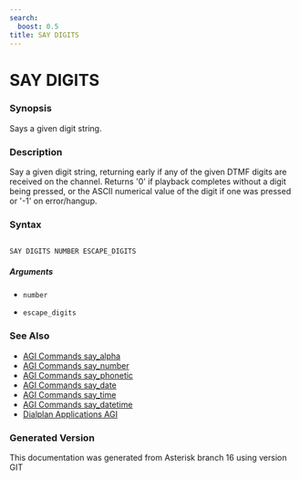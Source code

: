 ```yaml
---
search:
  boost: 0.5
title: SAY DIGITS
---
```


# SAY DIGITS

### Synopsis

Says a given digit string.

### Description

Say a given digit string, returning early if any of the given DTMF digits are received on the channel. Returns '0' if playback completes without a digit being pressed, or the ASCII numerical value of the digit if one was pressed or '-1' on error/hangup.<br>


### Syntax


```

SAY DIGITS NUMBER ESCAPE_DIGITS 
```
##### Arguments


* `number`

* `escape_digits`

### See Also

* [AGI Commands say_alpha](/Asterisk_16_Documentation/API_Documentation/AGI_Commands/say_alpha)
* [AGI Commands say_number](/Asterisk_16_Documentation/API_Documentation/AGI_Commands/say_number)
* [AGI Commands say_phonetic](/Asterisk_16_Documentation/API_Documentation/AGI_Commands/say_phonetic)
* [AGI Commands say_date](/Asterisk_16_Documentation/API_Documentation/AGI_Commands/say_date)
* [AGI Commands say_time](/Asterisk_16_Documentation/API_Documentation/AGI_Commands/say_time)
* [AGI Commands say_datetime](/Asterisk_16_Documentation/API_Documentation/AGI_Commands/say_datetime)
* [Dialplan Applications AGI](/Asterisk_16_Documentation/API_Documentation/Dialplan_Applications/AGI)


### Generated Version

This documentation was generated from Asterisk branch 16 using version GIT 